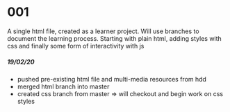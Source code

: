 # 001
A single html file, created as a learner project. Will use branches to document the learning process. Starting with plain html, adding styles with css and finally some form of interactivity with js

##### 19/02/20
* pushed pre-existing html file and multi-media resources from hdd
* merged html branch into master
* created css branch from master => will checkout and begin work on css styles
